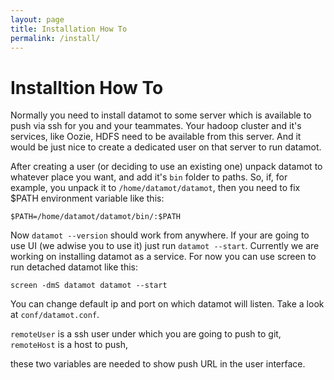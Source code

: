 ```yaml
---
layout: page
title: Installation How To
permalink: /install/
---
```


# Installtion How To

Normally you need to install datamot to some server which is available to push
via ssh for you and your teammates. Your hadoop cluster and it's services, like
Oozie, HDFS need to be available from this server. And it would be just nice to
create a dedicated user on that server to run datamot.

After creating a user (or deciding to use an existing one) unpack datamot
to whatever place you want, and add it's `bin` folder to paths. So, if, for
example, you unpack it to `/home/datamot/datamot`, then you need to fix $PATH
environment variable like this:

`$PATH=/home/datamot/datamot/bin/:$PATH`

Now `datamot --version` should work from anywhere. If your are going to use UI
(we adwise you to use it) just run `datamot --start`. Currently we are working
on installing datamot as a service. For now you can use screen to run detached
datamot like this:

`screen -dmS datamot datamot --start`

You can change default ip and port on which datamot will listen. Take a look at
`conf/datamot.conf`.

`remoteUser` is a ssh user under which you are going to push to git,
`remoteHost` is a host to push,

these two variables are needed to show push URL in the user interface.
